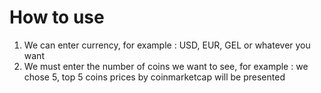 # How to use
1. We can enter currency, for example : USD, EUR, GEL or whatever you want
2. We must enter the number of coins we want to see, for example : we chose 5, top 5 coins prices by coinmarketcap will be presented
